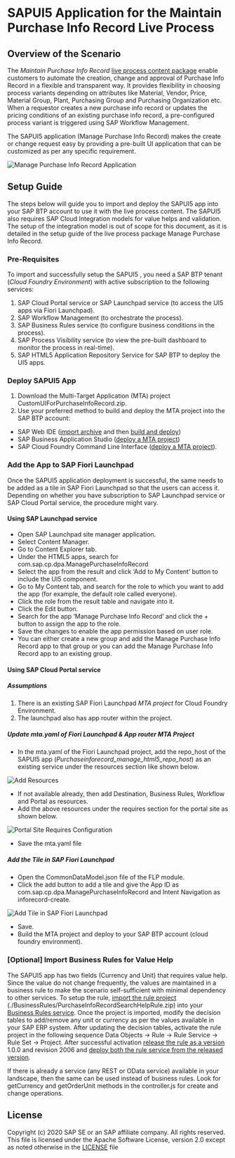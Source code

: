 # SAPUI5 Application for the Maintain Purchase Info Record Live Process

## Overview of the Scenario
The *Maintain Purchase Info Record* [live process content package](https://api.sap.com/themes/WorkflowManagement) enable customers to automate the creation, change and approval of Purchase Info Record in a flexible and transparent way. It provides flexibility in choosing process variants depending on attributes like Material, Vendor, Price, Material Group, Plant, Purchasing Group and Purchasing Organization etc. When a requestor creates a new purchase info record or updates the pricing conditions of an existing purchase info record, a pre-configured process variant is triggered using SAP Workflow Management.

The SAPUI5 application (Manage Purchase Info Record) makes the create or change request easy by providing a pre-built UI application that can be customized as per any specific requirement.

![Manage Purchase Info Record Application](https://github.com/SAP/cloud-workflow-samples/blob/master/cf-maintainpurchaseinforecord-lp/images/managePurchaseInfoRecordApp.png?raw=true)

## Setup Guide

The steps below will guide you to import and deploy the SAPUI5 app into your SAP BTP account to use it with the live process content. The SAPUI5 also requires SAP Cloud Integration models for value helps and validation. The setup of the integration model is out of scope for this document, as it is detailed in the setup guide of the live process package Manage Purchase Info Record.

### Pre-Requisites
To import and successfully setup the SAPUI5 , you need a SAP BTP tenant (*Cloud Foundry Environment*) with active subscription to the following services:
1. SAP Cloud Portal service or SAP Launchpad service (to access the UI5 apps via Fiori Launchpad).
2. SAP Workflow Management (to orchestrate the process).
3. SAP Business Rules service (to configure business conditions in the process).
4. SAP Process Visibility service (to view the pre-built dashboard to monitor the process in real-time).
5. SAP HTML5 Application Repository Service for SAP BTP to deploy the UI5 apps.

### Deploy SAPUI5 App
1. Download the Multi-Target Application (MTA) project CustomUIForPurchaseInfoRecord.zip.
2. Use your preferred method to build and deploy the MTA project into the SAP BTP account:

- SAP Web IDE ([import archive](https://help.sap.com/viewer/825270ffffe74d9f988a0f0066ad59f0/CF/en-US/344e8c91e33b4ae8b4032709c45776a3.html) and then [build and deploy](https://help.sap.com/viewer/825270ffffe74d9f988a0f0066ad59f0/CF/en-US/1b0a7a0938944c7fac978d4b8e23a63f.html))
- SAP Business Application Studio ([deploy a MTA project](https://help.sap.com/viewer/9d1db9835307451daa8c930fbd9ab264/Cloud/en-US/97ef204c568c4496917139cee61224a6.html))
- SAP Cloud Foundry Command Line Interface ([deploy a MTA project](https://help.sap.com/viewer/65de2977205c403bbc107264b8eccf4b/Cloud/en-US/65ddb1b51a0642148c6b468a759a8a2e.html#loio65ddb1b51a0642148c6b468a759a8a2e__section_irt_3dc_zs)).

### Add the App to SAP Fiori Launchpad
Once the SAPUI5 application deployment is successful, the same needs to be added as a tile in SAP Fiori Launchpad so that the users can access it. Depending on whether you have subscription to SAP Launchpad service or SAP Cloud Portal service, the procedure might vary.

#### Using SAP Launchpad service
* Open SAP Launchpad site manager application.
* Select Content Manager.
* Go to Content Explorer tab.
* Under the HTML5 apps, search for com.sap.cp.dpa.ManagePurchaseInfoRecord
* Select the app from the result and click ‘Add to My Content’ button to include the UI5 component.
* Go to My Content tab, and search for the role to which you want to add the app (for example, the default role called everyone).
* Click the role from the result table and navigate into it.
* Click the Edit button.
* Search for the app ‘Manage Purchase Info Record’ and click the + button to assign the app to the role.
* Save the changes to enable the app permission based on user role.
* You can either create a new group and add the Manage Purchase Info Record app to that group or you can add the Manage Purchase Info Record app to an existing group.

#### Using SAP Cloud Portal service

##### Assumptions
1. There is an existing SAP Fiori Launchpad *MTA project* for Cloud Foundry Environment.
2. The launchpad also has app router within the project.

##### Update mta.yaml of Fiori Launchpad & App router MTA Project
 - In the mta.yaml of the Fiori Launchpad project, add the repo_host of the SAPUI5 app (*Purchaseinforecord_manage_html5_repo_host*) as an existing service under the resources section like shown below.

![Add Resources](https://github.com/SAP/cloud-workflow-samples/blob/master/cf-maintainpurchaseinforecord-lp/images/addResource.png?raw=true)
 - If not available already, then add Destination, Business Rules, Workflow and Portal as resources.
 - Add the above resources under the requires section for the portal site as shown below.

![Portal Site Requires Configuration](https://github.com/SAP/cloud-workflow-samples/blob/master/cf-maintainpurchaseinforecord-lp/images/portalSiteRequires.png?raw=true)

- Save the mta.yaml file

##### Add the Tile in SAP Fiori Launchpad
- Open the CommonDataModel.json file of the FLP module.
- Click the add button to add a tile and give the App ID as com.sap.cp.dpa.ManagePurchaseInfoRecord and Intent Navigation as inforecord-create.

![Add Tile in SAP Fiori Launchpad](https://github.com/SAP/cloud-workflow-samples/blob/master/cf-maintainpurchaseinforecord-lp/images/addTile.png?raw=true)

- Save.
- Build the MTA project and deploy to your SAP BTP account (cloud foundry environment).

### [Optional] Import Business Rules for Value Help
The SAPUI5 app has two fields (Currency and Unit) that requires value help. Since the value do not change frequently, the values are maintained in a business rule to make the scenario self-sufficient with minimal dependency to other services. To setup the rule, [import the rule project](https://help.sap.com/viewer/0e4dd38c4e204f47b1ffd09e5684537b/Cloud/en-US/aab7501ef811440c8b419cff02dea43a.html) (./BusinessRules/PurchaseInfoRecordSearchHelpRule.zip) into your [Business Rules service](https://help.sap.com/viewer/0e4dd38c4e204f47b1ffd09e5684537b/Cloud/en-US/c045b537db3c4743a5e7d21d7984b7ff.html). Once the project is imported, modify the decision tables to add/remove any unit or currency as per the values available in your SAP ERP system.
After updating the decision tables, activate the rule project in the following sequence Data Objects -> Rule -> Rule Service -> Rule Set -> Project. After successful activation [release the rule as a version](https://help.sap.com/viewer/0e4dd38c4e204f47b1ffd09e5684537b/Cloud/en-US/67e1ee13cfcb4835bc16ae6aece21355.html) 1.0.0 and revision 2006 and [deploy both the rule service from the released version](https://help.sap.com/viewer/0e4dd38c4e204f47b1ffd09e5684537b/Cloud/en-US/0d449b981aad4e19b978d59acaf3f3af.html).

If there is already a service (any REST or OData service) available in your landscape, then the same can be used instead of business rules. Look for getCurrency and getOrderUnit methods in the controller.js for create and change operations.

## License

Copyright (c) 2020 SAP SE or an SAP affiliate company. All rights reserved. This file is licensed under the Apache Software License, version 2.0 except as noted otherwise in the [LICENSE](https://github.com/SAP-samples/fsm-extension-sample/blob/master/LICENSE) file
